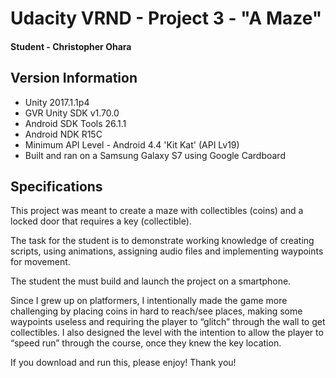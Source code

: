 # Udacity VRND - Project 3 - "A Maze"
#### Student - Christopher Ohara


## Version Information
- Unity 2017.1.1p4
- GVR Unity SDK v1.70.0
- Android SDK Tools 26.1.1
- Android NDK R15C
- Minimum API Level - Android 4.4 'Kit Kat' (API Lv19)
- Built and ran on a Samsung Galaxy S7 using Google Cardboard


## Specifications
This project was meant to create a maze with collectibles (coins) and a locked door that requires a key (collectible).

The task for the student is to demonstrate working knowledge of creating scripts, using animations, assigning audio files and implementing waypoints for movement.

The student the must build and launch the project on a smartphone.

Since I grew up on platformers, I intentionally made the game more challenging by placing coins in hard to reach/see places, making some waypoints useless and requiring the player to “glitch” through the wall to get collectibles. I also designed the level with the intention to allow the player to “speed run” through the course, once they knew the key location.

If you download and run this, please enjoy! Thank you!